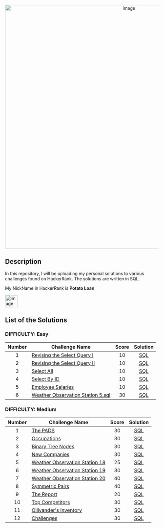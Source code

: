 <p align="center"><img width="796" alt="image" src="https://github.com/AndriiSurname/HackerRank-SQL-Solutions/assets/101402199/296e6f48-23e6-4b5b-a70e-0e8a3d3a095c">


## Description
In this repository, I will be uploading my personal solutions to various challenges found on HackerRank. The solutions are written in SQL.

My NickName in HackerRank is **Potato Loan**

<img width="40" alt="image" src="https://github.com/AndriiSurname/HackerRank-SQL-Solutions/assets/101402199/81cd7a54-ddea-4dec-aa48-55817c716473">


## List of the Solutions

### DIFFICULTY: Easy

| Number | Challenge Name | Score | Solution |
|:------:|------------|:---------:|:---------:|
|1|[Revising the Select Query I](https://www.hackerrank.com/challenges/revising-the-select-query/problem)|10|[SQL](https://github.com/AndriiSurname/HackerRank-SQL-Solutions/blob/48d8ec3346d9c07e79ab21a277a7597da5e27b3c/Easy%20Solutions/Revising%20the%20Select%20Query%20I.sql)|
|2|[Revising the Select Query II](https://www.hackerrank.com/challenges/revising-the-select-query-2/problem)|10|[SQL](https://github.com/AndriiSurname/HackerRank-SQL-Solutions/blob/5687e54e77ff8a407093c504e657826b01225edb/Easy%20Solutions/Revising%20the%20Select%20Query%20II.sql)|
|3|[Select All](https://www.hackerrank.com/challenges/select-all-sql?isFullScreen=true)|10|[SQL](https://github.com/AndriiSurname/HackerRank-SQL-Solutions/blob/378a3106ab146868fecd11659737fe8f178ed8a1/Easy%20Solutions/Select%20All.sql)|
|4|[Select By ID](https://www.hackerrank.com/challenges/select-by-id/problem)|10|[SQL](https://github.com/AndriiSurname/HackerRank-SQL-Solutions/blob/60b640b465380ce1207a5958596b2881c523ad13/Easy%20Solutions/Select%20By%20ID.sql)|
|5|[Employee Salaries](https://www.hackerrank.com/challenges/salary-of-employees/problem?isFullScreen=true)|10|[SQL](https://github.com/AndriiSurname/HackerRank-SQL-Solutions/blame/48d8ec3346d9c07e79ab21a277a7597da5e27b3c/Easy%20Solutions/%20Employee%20Salaries.sql)|
|6|[Weather Observation Station 5.sql](https://www.hackerrank.com/challenges/weather-observation-station-5/problem)|30|[SQL](https://github.com/AndriiSurname/HackerRank-SQL-Solutions/blob/49543ec2acf859b769e80f670bf062bf99e078a6/Easy%20Solutions/Weather%20Observation%20Station%205.sql)|


### DIFFICULTY: Medium

| Number | Challenge Name | Score | Solution |
|:------:|------------|:---------:|:---------:|
|1|[The PADS](https://www.hackerrank.com/challenges/the-pads/problem)|30|[SQL](https://github.com/AndriiSurname/HackerRank-SQL-Solutions/blob/0cde9d79a1a690863aa3d58113a1e364254f12cb/Medium%20Solutions/The%20PADS.sql)|
|2|[Occupations](https://www.hackerrank.com/challenges/occupations?isFullScreen=true)|30|[SQL](https://github.com/AndriiSurname/HackerRank-SQL-Solutions/blob/98a87d1afb592dcef7c407cfb1f36a3fd688b49f/Medium%20Solutions/Occupations.sql)|
|3|[Binary Tree Nodes](https://www.hackerrank.com/challenges/binary-search-tree-1?isFullScreen=true)|30|[SQL](https://github.com/AndriiSurname/HackerRank-SQL-Solutions/blob/f3adec210d0373ef28b2606c68f67705853c63ea/Medium%20Solutions/Binary%20Tree%20Nodes.sql)|
|4|[New Companies](https://www.hackerrank.com/challenges/the-company?isFullScreen=true)|30|[SQL](https://github.com/AndriiSurname/HackerRank-SQL-Solutions/blob/fdf7094329a8a60394d61e811e5e09c1900b07d0/Medium%20Solutions/New%20Companies.sql)|
|5|[Weather Observation Station 18](https://www.hackerrank.com/challenges/weather-observation-station-18?isFullScreen=true)|25|[SQL](https://github.com/AndriiSurname/HackerRank-SQL-Solutions/blob/e7976836759363913017e9e527432a2636bcf0ca/Medium%20Solutions/Weather%20Observation%20Station%2018.sql)|
|6|[Weather Observation Station 19](https://www.hackerrank.com/challenges/weather-observation-station-19?isFullScreen=true)|30|[SQL](https://github.com/AndriiSurname/HackerRank-SQL-Solutions/blob/0ce74f05848e3950315413500f0e4eb762bd9511/Medium%20Solutions/Weather%20Observation%20Station%2019.sql)|
|7|[Weather Observation Station 20](https://www.hackerrank.com/challenges/weather-observation-station-20?isFullScreen=true)|40|[SQL](https://github.com/AndriiSurname/HackerRank-SQL-Solutions/blob/1ef7a6359f78466f25b7f921ea4606330730a6a6/Medium%20Solutions/Weather%20Observation%20Station%2020.sql)|
|8|[Symmetric Pairs](https://www.hackerrank.com/challenges/symmetric-pairs?isFullScreen=true)|40|[SQL](https://github.com/AndriiSurname/HackerRank-SQL-Solutions/blob/78c9c9dc29221e055f27a67b1f6ac06a4268c52b/Medium%20Solutions/Symmetric%20Pairs.sql)|
|9|[The Report](https://www.hackerrank.com/challenges/the-report/problem)|20|[SQL](https://github.com/AndriiSurname/HackerRank-SQL-Solutions/blob/2c35a393b9f92dbae47184bf1a2442dd8b95d658/Medium%20Solutions/The%20Report.sql)|
|10|[Top Competitors](https://www.hackerrank.com/challenges/full-score/problem)|30|[SQL](https://github.com/AndriiSurname/HackerRank-SQL-Solutions/blob/dfb108ad87faff249a05b93c246055d30dbb244e/Medium%20Solutions/Top%20Competitors.sql)|
|11|[Ollivander's Inventory](https://www.hackerrank.com/challenges/harry-potter-and-wands/problem)|30|[SQL](https://github.com/AndriiSurname/HackerRank-SQL-Solutions/blob/0950f39ec887585be6bc5d26e4e9410e55d22ede/Medium%20Solutions/Ollivander's%20Inventory.sql)|
|12|[Challenges](https://www.hackerrank.com/challenges/challenges/problem)|30|[SQL](https://github.com/AndriiSurname/HackerRank-SQL-Solutions/blob/a571329bde902d2e8bb083f840722491a851cc0a/Medium%20Solutions/Challenges.sql)|
